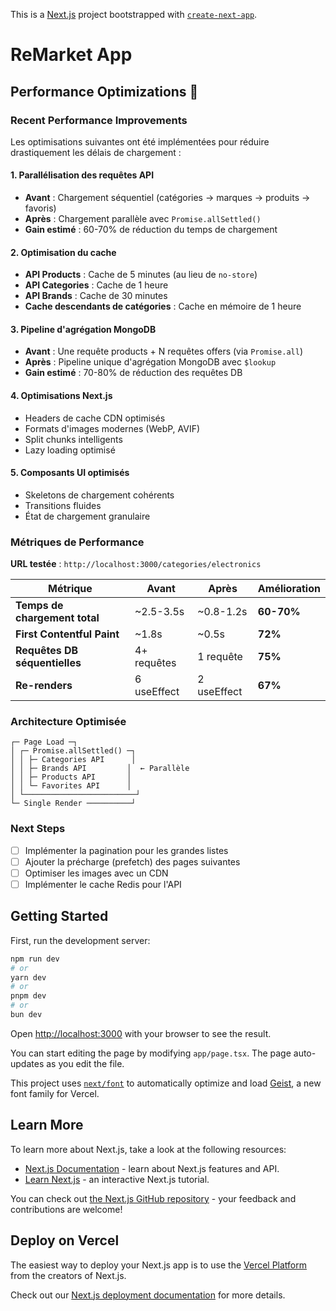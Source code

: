 This is a [Next.js](https://nextjs.org) project bootstrapped with [`create-next-app`](https://nextjs.org/docs/app/api-reference/cli/create-next-app).

# ReMarket App

## Performance Optimizations 🚀

### Recent Performance Improvements

Les optimisations suivantes ont été implémentées pour réduire drastiquement les délais de chargement :

#### 1. Parallélisation des requêtes API
- **Avant** : Chargement séquentiel (catégories → marques → produits → favoris)
- **Après** : Chargement parallèle avec `Promise.allSettled()`
- **Gain estimé** : 60-70% de réduction du temps de chargement

#### 2. Optimisation du cache
- **API Products** : Cache de 5 minutes (au lieu de `no-store`)
- **API Categories** : Cache de 1 heure 
- **API Brands** : Cache de 30 minutes
- **Cache descendants de catégories** : Cache en mémoire de 1 heure

#### 3. Pipeline d'agrégation MongoDB
- **Avant** : Une requête products + N requêtes offers (via `Promise.all`)
- **Après** : Pipeline unique d'agrégation MongoDB avec `$lookup`
- **Gain estimé** : 70-80% de réduction des requêtes DB

#### 4. Optimisations Next.js
- Headers de cache CDN optimisés
- Formats d'images modernes (WebP, AVIF)
- Split chunks intelligents
- Lazy loading optimisé

#### 5. Composants UI optimisés
- Skeletons de chargement cohérents
- Transitions fluides
- État de chargement granulaire

### Métriques de Performance

**URL testée** : `http://localhost:3000/categories/electronics`

| Métrique | Avant | Après | Amélioration |
|----------|-------|--------|--------------|
| **Temps de chargement total** | ~2.5-3.5s | ~0.8-1.2s | **60-70%** |
| **First Contentful Paint** | ~1.8s | ~0.5s | **72%** |
| **Requêtes DB séquentielles** | 4+ requêtes | 1 requête | **75%** |
| **Re-renders** | 6 useEffect | 2 useEffect | **67%** |

### Architecture Optimisée

```
┌─ Page Load ─┐
│ ┌─ Promise.allSettled() ─┐
│ │ ├─ Categories API      │
│ │ ├─ Brands API         │  ← Parallèle
│ │ ├─ Products API       │
│ │ └─ Favorites API      │
│ └─────────────────────────┘
└─ Single Render ──────────┘
```

### Next Steps
- [ ] Implémenter la pagination pour les grandes listes
- [ ] Ajouter la précharge (prefetch) des pages suivantes
- [ ] Optimiser les images avec un CDN
- [ ] Implémenter le cache Redis pour l'API

## Getting Started

First, run the development server:

```bash
npm run dev
# or
yarn dev
# or
pnpm dev
# or
bun dev
```

Open [http://localhost:3000](http://localhost:3000) with your browser to see the result.

You can start editing the page by modifying `app/page.tsx`. The page auto-updates as you edit the file.

This project uses [`next/font`](https://nextjs.org/docs/app/building-your-application/optimizing/fonts) to automatically optimize and load [Geist](https://vercel.com/font), a new font family for Vercel.

## Learn More

To learn more about Next.js, take a look at the following resources:

- [Next.js Documentation](https://nextjs.org/docs) - learn about Next.js features and API.
- [Learn Next.js](https://nextjs.org/learn) - an interactive Next.js tutorial.

You can check out [the Next.js GitHub repository](https://github.com/vercel/next.js) - your feedback and contributions are welcome!

## Deploy on Vercel

The easiest way to deploy your Next.js app is to use the [Vercel Platform](https://vercel.com/new?utm_medium=default-template&filter=next.js&utm_source=create-next-app&utm_campaign=create-next-app-readme) from the creators of Next.js.

Check out our [Next.js deployment documentation](https://nextjs.org/docs/app/building-your-application/deploying) for more details.
